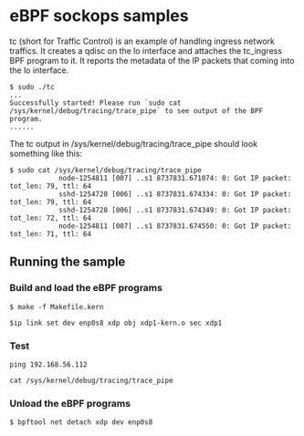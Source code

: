 # eBPF sockops samples

tc (short for Traffic Control) is an example of handling ingress network traffics. 
It creates a qdisc on the lo interface and attaches the tc_ingress BPF program to it. 
It reports the metadata of the IP packets that coming into the lo interface.

```shell
$ sudo ./tc
...
Successfully started! Please run `sudo cat /sys/kernel/debug/tracing/trace_pipe` to see output of the BPF program.
......

```
The tc output in /sys/kernel/debug/tracing/trace_pipe should look something like this:
```shell
$ sudo cat /sys/kernel/debug/tracing/trace_pipe
            node-1254811 [007] ..s1 8737831.671074: 0: Got IP packet: tot_len: 79, ttl: 64
            sshd-1254728 [006] ..s1 8737831.674334: 0: Got IP packet: tot_len: 79, ttl: 64
            sshd-1254728 [006] ..s1 8737831.674349: 0: Got IP packet: tot_len: 72, ttl: 64
            node-1254811 [007] ..s1 8737831.674550: 0: Got IP packet: tot_len: 71, ttl: 64
```

## Running the sample

### Build and load the eBPF programs

```shell
$ make -f Makefile.kern
```

```shell
$ip link set dev enp0s8 xdp obj xdp1-kern.o sec xdp1
```

### Test 

```shell
ping 192.168.56.112
```
```shell
cat /sys/kernel/debug/tracing/trace_pipe
```

### Unload the eBPF programs

```shell
$ bpftool net detach xdp dev enp0s8
```
